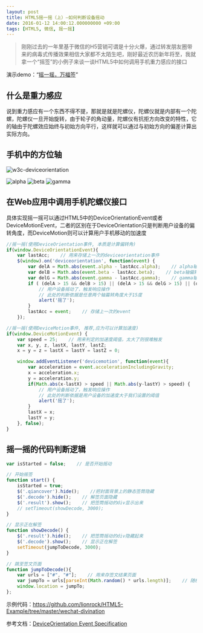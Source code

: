 ```yaml
---
layout: post
title: HTML5摇一摇（上）—如何判断设备摇动
date: 2016-01-12 14:00:12.000000000 +09:00
tags: [HTML5, 微信, 摇一摇]
---
```


> 刚刚过去的一年里基于微信的H5营销可谓是十分火爆，通过转发朋友圈带来的病毒式传播效果相信大家都不太陌生吧，刚好最近农历新年将至，我就拿一个“摇签”的小例子来谈一谈HTML5中如何调用手机重力感应的接口

演示demo：“[摇一摇，万福签](http://xunli.xyz/demo/shake)”

## 什么是重力感应
说到重力感应有一个东西不得不提，那就是就是陀螺仪，陀螺仪就是内部有一个陀螺，陀螺仪一旦开始旋转，由于轮子的角动量，陀螺仪有抗拒方向改变的特性，它的轴由于陀螺效应始终与初始方向平行，这样就可以通过与初始方向的偏差计算出实际方向。


## 手机中的方位轴
![w3c-deviceorientation](http://7xort8.com1.z0.glb.clouddn.com/w3c-deviceorientation.png)

![alpha](http://7xort8.com1.z0.glb.clouddn.com/c-rotation.png)
![beta](http://7xort8.com1.z0.glb.clouddn.com/a-rotation.png)
![gamma](http://7xort8.com1.z0.glb.clouddn.com/b-rotation.png)

## 在Web应用中调用手机陀螺仪接口
具体实现摇一摇可以通过HTML5中的DeviceOrientationEvent或者DeviceMotionEvent，二者的区别在于DeviceOrientation只是判断用户设备的偏转角度，而DeviceMotion则可以计算用户手机移动的加速度
```javascript
//摇一摇(使用DeviceOrientation事件, 本质是计算偏转角)
if(window.DeviceOrientationEvent){
    var lastAcc;    // 用来存储上一次的deviceorientation事件
    $(window).on('deviceorientation', function(event) {
        var delA = Math.abs(event.alpha - lastAcc.alpha);    // alpha轴偏转角
        var delB = Math.abs(event.beta - lastAcc.beta);    // beta轴偏转角
        var delG = Math.abs(event.gamma - lastAcc.gamma);    // gamma轴偏转角
        if ( (delA > 15 && delB > 15) || (delA > 15 && delG > 15) || (delB > 15 || delG > 15)) {
            // 用户设备摇动了，触发响应操作
            // 此处的判断依据是任意两个轴篇转角度大于15度
            alert('摇了');
        }
        lastAcc = event;    // 存储上一次的event
    });
```

```javascript
//摇一摇(使用DeviceMotion事件, 推荐,应为可以计算加速度)
if(window.DeviceMotionEvent) {
    var speed = 25;    // 用来判定的加速度阈值，太大了则很难触发
    var x, y, z, lastX, lastY, lastZ;
    x = y = z = lastX = lastY = lastZ = 0;

    window.addEventListener('devicemotion', function(event){
        var acceleration = event.accelerationIncludingGravity;
        x = acceleration.x;
        y = acceleration.y;
        if(Math.abs(x-lastX) > speed || Math.abs(y-lastY) > speed) {
            // 用户设备摇动了，触发响应操作
            // 此处的判断依据是用户设备的加速度大于我们设置的阈值
            alert('摇了');
        }
        lastX = x;
        lastY = y;
    }, false);
}
```


## 摇一摇的代码判断逻辑
```javascript
var isStarted = false;    // 是否开始摇动

// 开始摇签
function start() {
    isStarted = true;
    $('.qiancover').hide();    //把封面背景上的静态签筒隐藏
    $('.decode').hide();    // 解签页面隐藏
    $('.result').show();    // 把签筒摇动的div显示出来
    // setTimeout(showDecode, 3000);
}

// 显示正在解签
function showDecode() {
    $('.result').hide();    // 把签筒摇动的div隐藏起来
    $('.decode').show();    // 显示正在解签
    setTimeout(jumpToDecode, 3000);
}

// 跳至签文页面
function jumpToDecode(){
    var urls = ["#", "#"];    // 用来存签文结果页面
    var jumpTo = urls[parseInt(Math.random() * urls.length)];    // 随机跳转至签文结果页面
    window.location = jumpTo;
};
```


示例代码：https://github.com/lionrock/HTML5-Example/tree/master/wechat-divination


参考文档：[DeviceOrientation Event Specification](http://www.w3.org/TR/orientation-event/)

